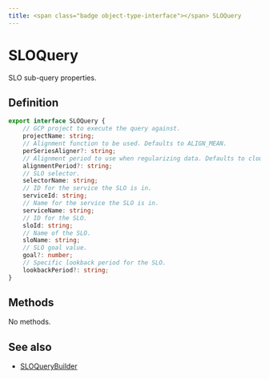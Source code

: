 ```yaml
---
title: <span class="badge object-type-interface"></span> SLOQuery
---
```

# <span class="badge object-type-interface"></span> SLOQuery

SLO sub-query properties.

## Definition

```typescript
export interface SLOQuery {
	// GCP project to execute the query against.
	projectName: string;
	// Alignment function to be used. Defaults to ALIGN_MEAN.
	perSeriesAligner?: string;
	// Alignment period to use when regularizing data. Defaults to cloud-monitoring-auto.
	alignmentPeriod?: string;
	// SLO selector.
	selectorName: string;
	// ID for the service the SLO is in.
	serviceId: string;
	// Name for the service the SLO is in.
	serviceName: string;
	// ID for the SLO.
	sloId: string;
	// Name of the SLO.
	sloName: string;
	// SLO goal value.
	goal?: number;
	// Specific lookback period for the SLO.
	lookbackPeriod?: string;
}

```
## Methods

No methods.
## See also

 * <span class="badge builder"></span> [SLOQueryBuilder](./builder-SLOQueryBuilder.md)
